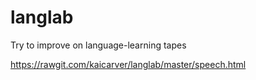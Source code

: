 # langlab
Try to improve on language-learning tapes

https://rawgit.com/kaicarver/langlab/master/speech.html
